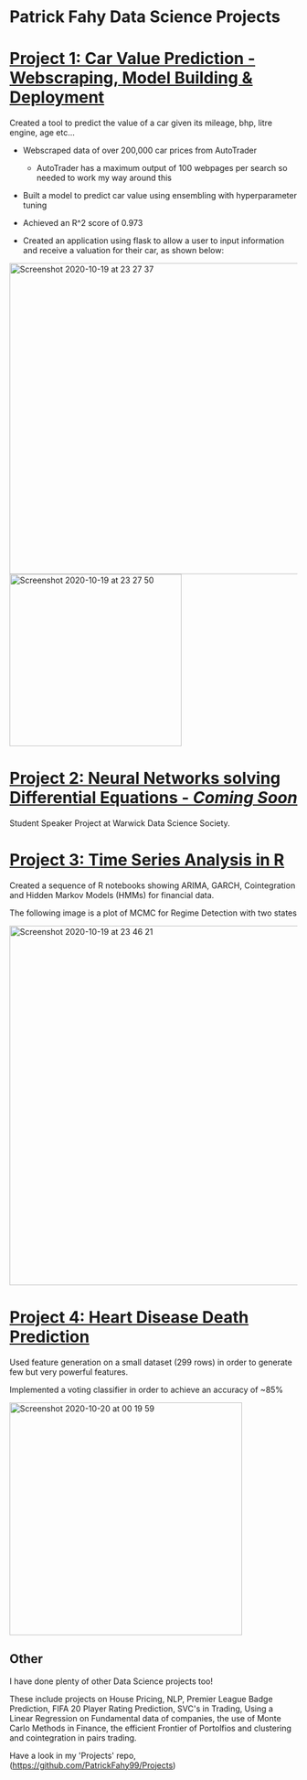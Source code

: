 # Patrick Fahy Data Science Projects

# [Project 1: Car Value Prediction - Webscraping, Model Building & Deployment](https://github.com/PatrickFahy99/Projects/tree/master/Non-Finance/Car_Project)

Created a tool to predict the value of a car given its mileage, bhp, litre engine, age etc...

* Webscraped data of over 200,000 car prices from AutoTrader
  * AutoTrader has a maximum output of 100 webpages per search so needed to work my way around this

* Built a model to predict car value using ensembling with hyperparameter tuning
 * Achieved an R^2 score of 0.973

* Created an application using flask to allow a user to input information and receive a valuation for their car, as shown below:

<img width="544" alt="Screenshot 2020-10-19 at 23 27 37" src="https://user-images.githubusercontent.com/58711701/96518436-d4219e00-1262-11eb-90d4-5c1da4b58c56.png">
<img width="301" alt="Screenshot 2020-10-19 at 23 27 50" src="https://user-images.githubusercontent.com/58711701/96518435-d3890780-1262-11eb-8803-0be88d7754fb.png">

# [Project 2: Neural Networks solving Differential Equations - *Coming Soon*]()

Student Speaker Project at Warwick Data Science Society.

# [Project 3: Time Series Analysis in R](https://github.com/PatrickFahy99/Projects/tree/master/Finance/Time%20Series%20Analysis%20R)

Created a sequence of R notebooks showing ARIMA, GARCH, Cointegration and Hidden Markov Models (HMMs) for financial data.

The following image is a plot of MCMC for Regime Detection with two states 

<img width="629" alt="Screenshot 2020-10-19 at 23 46 21" src="https://user-images.githubusercontent.com/58711701/96521867-25815b80-126a-11eb-8415-60d3b9501eea.png">


# [Project 4: Heart Disease Death Prediction](https://github.com/PatrickFahy99/Projects/blob/master/Non-Finance/Heart%20Disease%20Death%20Prediction.ipynb)

Used feature generation on a small dataset (299 rows) in order to generate few but very powerful features.

Implemented a voting classifier in order to achieve an accuracy of ~85%

<img width="407" alt="Screenshot 2020-10-20 at 00 19 59" src="https://user-images.githubusercontent.com/58711701/96521869-274b1f00-126a-11eb-997d-6f9913dadce9.png">


## Other

I have done plenty of other Data Science projects too! 

These include projects on House Pricing, NLP, Premier League Badge Prediction, FIFA 20 Player Rating Prediction, SVC's in Trading, Using a Linear Regression on Fundamental data of companies, the use of Monte Carlo Methods in Finance, the efficient Frontier of Portolfios and clustering and cointegration in pairs trading.

Have a look in my 'Projects' repo, (https://github.com/PatrickFahy99/Projects)
